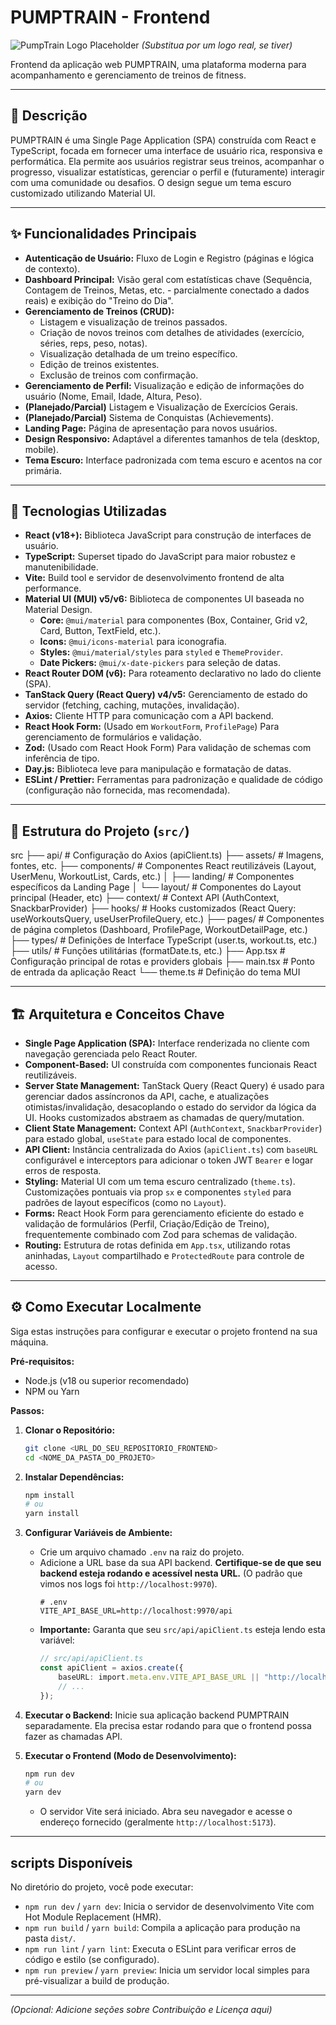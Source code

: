 # PUMPTRAIN - Frontend

![PumpTrain Logo Placeholder](https://via.placeholder.com/150/77cc88/06070e?text=PUMPTRAIN)
*(Substitua por um logo real, se tiver)*

Frontend da aplicação web PUMPTRAIN, uma plataforma moderna para acompanhamento e gerenciamento de treinos de fitness.

---

## 📜 Descrição

PUMPTRAIN é uma Single Page Application (SPA) construída com React e TypeScript, focada em fornecer uma interface de usuário rica, responsiva e performática. Ela permite aos usuários registrar seus treinos, acompanhar o progresso, visualizar estatísticas, gerenciar o perfil e (futuramente) interagir com uma comunidade ou desafios. O design segue um tema escuro customizado utilizando Material UI.

---

## ✨ Funcionalidades Principais

* **Autenticação de Usuário:** Fluxo de Login e Registro (páginas e lógica de contexto).
* **Dashboard Principal:** Visão geral com estatísticas chave (Sequência, Contagem de Treinos, Metas, etc. - parcialmente conectado a dados reais) e exibição do "Treino do Dia".
* **Gerenciamento de Treinos (CRUD):**
    * Listagem e visualização de treinos passados.
    * Criação de novos treinos com detalhes de atividades (exercício, séries, reps, peso, notas).
    * Visualização detalhada de um treino específico.
    * Edição de treinos existentes.
    * Exclusão de treinos com confirmação.
* **Gerenciamento de Perfil:** Visualização e edição de informações do usuário (Nome, Email, Idade, Altura, Peso).
* **(Planejado/Parcial)** Listagem e Visualização de Exercícios Gerais.
* **(Planejado/Parcial)** Sistema de Conquistas (Achievements).
* **Landing Page:** Página de apresentação para novos usuários.
* **Design Responsivo:** Adaptável a diferentes tamanhos de tela (desktop, mobile).
* **Tema Escuro:** Interface padronizada com tema escuro e acentos na cor primária.

---

## 🚀 Tecnologias Utilizadas

* **React (v18+):** Biblioteca JavaScript para construção de interfaces de usuário.
* **TypeScript:** Superset tipado do JavaScript para maior robustez e manutenibilidade.
* **Vite:** Build tool e servidor de desenvolvimento frontend de alta performance.
* **Material UI (MUI) v5/v6:** Biblioteca de componentes UI baseada no Material Design.
    * **Core:** `@mui/material` para componentes (Box, Container, Grid v2, Card, Button, TextField, etc.).
    * **Icons:** `@mui/icons-material` para iconografia.
    * **Styles:** `@mui/material/styles` para `styled` e `ThemeProvider`.
    * **Date Pickers:** `@mui/x-date-pickers` para seleção de datas.
* **React Router DOM (v6):** Para roteamento declarativo no lado do cliente (SPA).
* **TanStack Query (React Query) v4/v5:** Gerenciamento de estado do servidor (fetching, caching, mutações, invalidação).
* **Axios:** Cliente HTTP para comunicação com a API backend.
* **React Hook Form:** (Usado em `WorkoutForm`, `ProfilePage`) Para gerenciamento de formulários e validação.
* **Zod:** (Usado com React Hook Form) Para validação de schemas com inferência de tipo.
* **Day.js:** Biblioteca leve para manipulação e formatação de datas.
* **ESLint / Prettier:** Ferramentas para padronização e qualidade de código (configuração não fornecida, mas recomendada).

---

## 📁 Estrutura do Projeto (`src/`)

src
├── api/               # Configuração do Axios (apiClient.ts)
├── assets/            # Imagens, fontes, etc.
├── components/        # Componentes React reutilizáveis (Layout, UserMenu, WorkoutList, Cards, etc.)
│   ├── landing/       # Componentes específicos da Landing Page
│   └── layout/        # Componentes do Layout principal (Header, etc)
├── context/           # Context API (AuthContext, SnackbarProvider)
├── hooks/             # Hooks customizados (React Query: useWorkoutsQuery, useUserProfileQuery, etc.)
├── pages/             # Componentes de página completos (Dashboard, ProfilePage, WorkoutDetailPage, etc.)
├── types/             # Definições de Interface TypeScript (user.ts, workout.ts, etc.)
├── utils/             # Funções utilitárias (formatDate.ts, etc.)
├── App.tsx            # Configuração principal de rotas e providers globais
├── main.tsx           # Ponto de entrada da aplicação React
└── theme.ts           # Definição do tema MUI

---

## 🏗️ Arquitetura e Conceitos Chave

* **Single Page Application (SPA):** Interface renderizada no cliente com navegação gerenciada pelo React Router.
* **Component-Based:** UI construída com componentes funcionais React reutilizáveis.
* **Server State Management:** TanStack Query (React Query) é usado para gerenciar dados assíncronos da API, cache, e atualizações otimistas/invalidação, desacoplando o estado do servidor da lógica da UI. Hooks customizados abstraem as chamadas de query/mutation.
* **Client State Management:** Context API (`AuthContext`, `SnackbarProvider`) para estado global, `useState` para estado local de componentes.
* **API Client:** Instância centralizada do Axios (`apiClient.ts`) com `baseURL` configurável e interceptors para adicionar o token JWT `Bearer` e logar erros de resposta.
* **Styling:** Material UI com um tema escuro centralizado (`theme.ts`). Customizações pontuais via prop `sx` e componentes `styled` para padrões de layout específicos (como no `Layout`).
* **Forms:** React Hook Form para gerenciamento eficiente do estado e validação de formulários (Perfil, Criação/Edição de Treino), frequentemente combinado com Zod para schemas de validação.
* **Routing:** Estrutura de rotas definida em `App.tsx`, utilizando rotas aninhadas, `Layout` compartilhado e `ProtectedRoute` para controle de acesso.

---

## ⚙️ Como Executar Localmente

Siga estas instruções para configurar e executar o projeto frontend na sua máquina.

**Pré-requisitos:**

* Node.js (v18 ou superior recomendado)
* NPM ou Yarn

**Passos:**

1.  **Clonar o Repositório:**
    ```bash
    git clone <URL_DO_SEU_REPOSITORIO_FRONTEND>
    cd <NOME_DA_PASTA_DO_PROJETO>
    ```

2.  **Instalar Dependências:**
    ```bash
    npm install
    # ou
    yarn install
    ```

3.  **Configurar Variáveis de Ambiente:**
    * Crie um arquivo chamado `.env` na raiz do projeto.
    * Adicione a URL base da sua API backend. **Certifique-se de que seu backend esteja rodando e acessível nesta URL.** (O padrão que vimos nos logs foi `http://localhost:9970`).
        ```dotenv
        # .env
        VITE_API_BASE_URL=http://localhost:9970/api
        ```
    * **Importante:** Garanta que seu `src/api/apiClient.ts` esteja lendo esta variável:
        ```typescript
        // src/api/apiClient.ts
        const apiClient = axios.create({
            baseURL: import.meta.env.VITE_API_BASE_URL || "http://localhost:9970/api", // Fallback opcional
            // ...
        });
        ```

4.  **Executar o Backend:** Inicie sua aplicação backend PUMPTRAIN separadamente. Ela precisa estar rodando para que o frontend possa fazer as chamadas API.

5.  **Executar o Frontend (Modo de Desenvolvimento):**
    ```bash
    npm run dev
    # ou
    yarn dev
    ```
    * O servidor Vite será iniciado. Abra seu navegador e acesse o endereço fornecido (geralmente `http://localhost:5173`).

---

## scripts Disponíveis

No diretório do projeto, você pode executar:

* `npm run dev` / `yarn dev`: Inicia o servidor de desenvolvimento Vite com Hot Module Replacement (HMR).
* `npm run build` / `yarn build`: Compila a aplicação para produção na pasta `dist/`.
* `npm run lint` / `yarn lint`: Executa o ESLint para verificar erros de código e estilo (se configurado).
* `npm run preview` / `yarn preview`: Inicia um servidor local simples para pré-visualizar a build de produção.

---

*(Opcional: Adicione seções sobre Contribuição e Licença aqui)*


